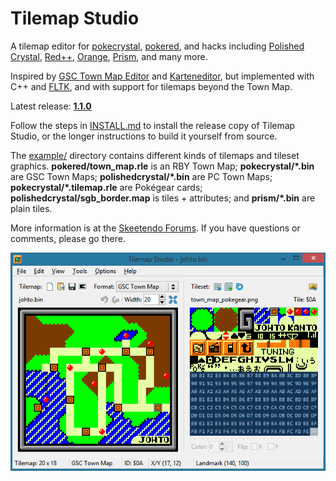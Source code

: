 # Tilemap Studio

A tilemap editor for [pokecrystal](https://github.com/pret/pokecrystal), [pokered](https://github.com/pret/pokered), and hacks including [Polished Crystal](https://github.com/Rangi42/polishedcrystal), [Red++](https://github.com/TheFakeMateo/RedPlusPlus), [Orange](https://github.com/PiaCarrot/pokeorange), [Prism](https://www.reddit.com/r/PokemonPrism), and many more.

Inspired by [GSC Town Map Editor](https://hax.iimarckus.org/topic/97/) and [Karteneditor](https://i.imgur.com/70jDfdM.png), but implemented with C++ and [FLTK](http://www.fltk.org/), and with support for tilemaps beyond the Town Map.

Latest release: [**1.1.0**](https://github.com/Rangi42/tilemap-studio/releases/tag/v1.1.0)

Follow the steps in [INSTALL.md](INSTALL.md) to install the release copy of Tilemap Studio, or the longer instructions to build it yourself from source.

The [example/](example/) directory contains different kinds of tilemaps and tileset graphics. **pokered/town_map.rle** is an RBY Town Map; **pokecrystal/\*.bin** are GSC Town Maps; **polishedcrystal/\*.bin** are PC Town Maps; **pokecrystal/\*.tilemap.rle** are Pokégear cards; **polishedcrystal/sgb_border.map** is tiles + attributes; and **prism/*.bin** are plain tiles.

More information is at the [Skeetendo Forums](https://hax.iimarckus.org/topic/7691/). If you have questions or comments, please go there.

![Screenshot](screenshot.png)

